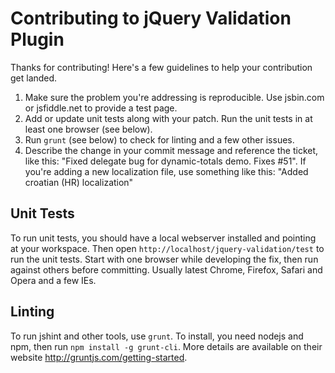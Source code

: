 # Contributing to jQuery Validation Plugin

Thanks for contributing! Here's a few guidelines to help your contribution get landed.

1. Make sure the problem you're addressing is reproducible. Use jsbin.com or jsfiddle.net to provide a test page.
2. Add or update unit tests along with your patch. Run the unit tests in at least one browser (see below).
3. Run `grunt` (see below) to check for linting and a few other issues.
4. Describe the change in your commit message and reference the ticket, like this: "Fixed delegate bug for dynamic-totals demo. Fixes #51". If you're adding a new localization file, use something like this: "Added croatian (HR) localization"

## Unit Tests

To run unit tests, you should have a local webserver installed and pointing at your workspace. Then open `http://localhost/jquery-validation/test` to run the unit tests. Start with one browser while developing the fix, then run against others before committing. Usually latest Chrome, Firefox, Safari and Opera and a few IEs.

## Linting

To run jshint and other tools, use `grunt`. To install, you need nodejs and npm, then run `npm install -g grunt-cli`. 
More details are available on their website http://gruntjs.com/getting-started.
